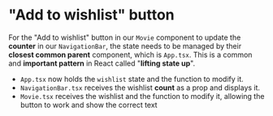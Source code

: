 # "Add to wishlist" button

For the "Add to wishlist" button in our `Movie` component to update the **counter** in our `NavigationBar`, 
the state needs to be managed by their **closest common parent** component, which is `App.tsx`. 
This is a common and **important pattern** in React called "**lifting state up**".  

- `App.tsx` now holds the `wishlist` state and the function to modify it.  
- `NavigationBar.tsx` receives the wishlist **count** as a prop and displays it.
- `Movie.tsx` receives the wishlist and the function to modify it, allowing the button to work and show the correct text